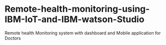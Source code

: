 # Remote-health-monitoring-using-IBM-IoT-and-IBM-watson-Studio
Remote health Monitoring system with dashboard and Mobile application for Doctors
